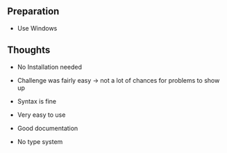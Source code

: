 ## Preparation

- Use Windows

## Thoughts

- No Installation needed

- Challenge was fairly easy &rarr; not a lot of chances for problems to show up
- Syntax is fine
- Very easy to use
- Good documentation
- No type system